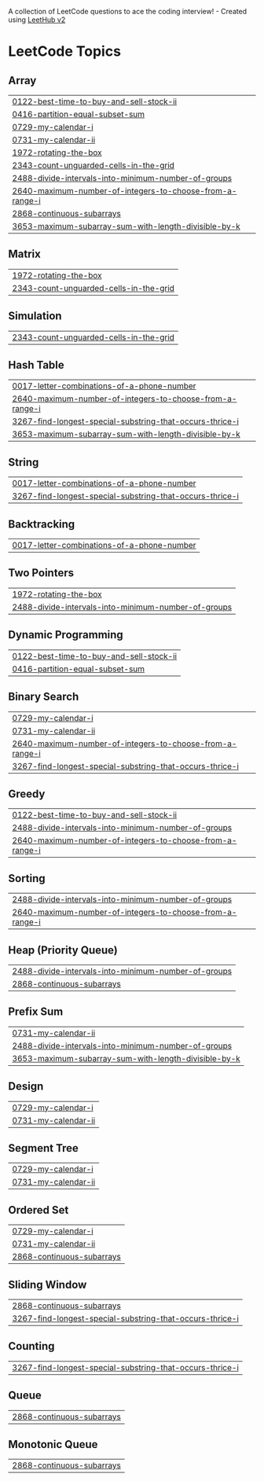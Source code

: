 A collection of LeetCode questions to ace the coding interview! - Created using [LeetHub v2](https://github.com/arunbhardwaj/LeetHub-2.0)
<!---LeetCode Topics Start-->
# LeetCode Topics
## Array
|  |
| ------- |
| [0122-best-time-to-buy-and-sell-stock-ii](https://github.com/sujaypandey12/Leetcode/tree/master/0122-best-time-to-buy-and-sell-stock-ii) |
| [0416-partition-equal-subset-sum](https://github.com/sujaypandey12/Leetcode/tree/master/0416-partition-equal-subset-sum) |
| [0729-my-calendar-i](https://github.com/sujaypandey12/Leetcode/tree/master/0729-my-calendar-i) |
| [0731-my-calendar-ii](https://github.com/sujaypandey12/Leetcode/tree/master/0731-my-calendar-ii) |
| [1972-rotating-the-box](https://github.com/sujaypandey12/Leetcode/tree/master/1972-rotating-the-box) |
| [2343-count-unguarded-cells-in-the-grid](https://github.com/sujaypandey12/Leetcode/tree/master/2343-count-unguarded-cells-in-the-grid) |
| [2488-divide-intervals-into-minimum-number-of-groups](https://github.com/sujaypandey12/Leetcode/tree/master/2488-divide-intervals-into-minimum-number-of-groups) |
| [2640-maximum-number-of-integers-to-choose-from-a-range-i](https://github.com/sujaypandey12/Leetcode/tree/master/2640-maximum-number-of-integers-to-choose-from-a-range-i) |
| [2868-continuous-subarrays](https://github.com/sujaypandey12/Leetcode/tree/master/2868-continuous-subarrays) |
| [3653-maximum-subarray-sum-with-length-divisible-by-k](https://github.com/sujaypandey12/Leetcode/tree/master/3653-maximum-subarray-sum-with-length-divisible-by-k) |
## Matrix
|  |
| ------- |
| [1972-rotating-the-box](https://github.com/sujaypandey12/Leetcode/tree/master/1972-rotating-the-box) |
| [2343-count-unguarded-cells-in-the-grid](https://github.com/sujaypandey12/Leetcode/tree/master/2343-count-unguarded-cells-in-the-grid) |
## Simulation
|  |
| ------- |
| [2343-count-unguarded-cells-in-the-grid](https://github.com/sujaypandey12/Leetcode/tree/master/2343-count-unguarded-cells-in-the-grid) |
## Hash Table
|  |
| ------- |
| [0017-letter-combinations-of-a-phone-number](https://github.com/sujaypandey12/Leetcode/tree/master/0017-letter-combinations-of-a-phone-number) |
| [2640-maximum-number-of-integers-to-choose-from-a-range-i](https://github.com/sujaypandey12/Leetcode/tree/master/2640-maximum-number-of-integers-to-choose-from-a-range-i) |
| [3267-find-longest-special-substring-that-occurs-thrice-i](https://github.com/sujaypandey12/Leetcode/tree/master/3267-find-longest-special-substring-that-occurs-thrice-i) |
| [3653-maximum-subarray-sum-with-length-divisible-by-k](https://github.com/sujaypandey12/Leetcode/tree/master/3653-maximum-subarray-sum-with-length-divisible-by-k) |
## String
|  |
| ------- |
| [0017-letter-combinations-of-a-phone-number](https://github.com/sujaypandey12/Leetcode/tree/master/0017-letter-combinations-of-a-phone-number) |
| [3267-find-longest-special-substring-that-occurs-thrice-i](https://github.com/sujaypandey12/Leetcode/tree/master/3267-find-longest-special-substring-that-occurs-thrice-i) |
## Backtracking
|  |
| ------- |
| [0017-letter-combinations-of-a-phone-number](https://github.com/sujaypandey12/Leetcode/tree/master/0017-letter-combinations-of-a-phone-number) |
## Two Pointers
|  |
| ------- |
| [1972-rotating-the-box](https://github.com/sujaypandey12/Leetcode/tree/master/1972-rotating-the-box) |
| [2488-divide-intervals-into-minimum-number-of-groups](https://github.com/sujaypandey12/Leetcode/tree/master/2488-divide-intervals-into-minimum-number-of-groups) |
## Dynamic Programming
|  |
| ------- |
| [0122-best-time-to-buy-and-sell-stock-ii](https://github.com/sujaypandey12/Leetcode/tree/master/0122-best-time-to-buy-and-sell-stock-ii) |
| [0416-partition-equal-subset-sum](https://github.com/sujaypandey12/Leetcode/tree/master/0416-partition-equal-subset-sum) |
## Binary Search
|  |
| ------- |
| [0729-my-calendar-i](https://github.com/sujaypandey12/Leetcode/tree/master/0729-my-calendar-i) |
| [0731-my-calendar-ii](https://github.com/sujaypandey12/Leetcode/tree/master/0731-my-calendar-ii) |
| [2640-maximum-number-of-integers-to-choose-from-a-range-i](https://github.com/sujaypandey12/Leetcode/tree/master/2640-maximum-number-of-integers-to-choose-from-a-range-i) |
| [3267-find-longest-special-substring-that-occurs-thrice-i](https://github.com/sujaypandey12/Leetcode/tree/master/3267-find-longest-special-substring-that-occurs-thrice-i) |
## Greedy
|  |
| ------- |
| [0122-best-time-to-buy-and-sell-stock-ii](https://github.com/sujaypandey12/Leetcode/tree/master/0122-best-time-to-buy-and-sell-stock-ii) |
| [2488-divide-intervals-into-minimum-number-of-groups](https://github.com/sujaypandey12/Leetcode/tree/master/2488-divide-intervals-into-minimum-number-of-groups) |
| [2640-maximum-number-of-integers-to-choose-from-a-range-i](https://github.com/sujaypandey12/Leetcode/tree/master/2640-maximum-number-of-integers-to-choose-from-a-range-i) |
## Sorting
|  |
| ------- |
| [2488-divide-intervals-into-minimum-number-of-groups](https://github.com/sujaypandey12/Leetcode/tree/master/2488-divide-intervals-into-minimum-number-of-groups) |
| [2640-maximum-number-of-integers-to-choose-from-a-range-i](https://github.com/sujaypandey12/Leetcode/tree/master/2640-maximum-number-of-integers-to-choose-from-a-range-i) |
## Heap (Priority Queue)
|  |
| ------- |
| [2488-divide-intervals-into-minimum-number-of-groups](https://github.com/sujaypandey12/Leetcode/tree/master/2488-divide-intervals-into-minimum-number-of-groups) |
| [2868-continuous-subarrays](https://github.com/sujaypandey12/Leetcode/tree/master/2868-continuous-subarrays) |
## Prefix Sum
|  |
| ------- |
| [0731-my-calendar-ii](https://github.com/sujaypandey12/Leetcode/tree/master/0731-my-calendar-ii) |
| [2488-divide-intervals-into-minimum-number-of-groups](https://github.com/sujaypandey12/Leetcode/tree/master/2488-divide-intervals-into-minimum-number-of-groups) |
| [3653-maximum-subarray-sum-with-length-divisible-by-k](https://github.com/sujaypandey12/Leetcode/tree/master/3653-maximum-subarray-sum-with-length-divisible-by-k) |
## Design
|  |
| ------- |
| [0729-my-calendar-i](https://github.com/sujaypandey12/Leetcode/tree/master/0729-my-calendar-i) |
| [0731-my-calendar-ii](https://github.com/sujaypandey12/Leetcode/tree/master/0731-my-calendar-ii) |
## Segment Tree
|  |
| ------- |
| [0729-my-calendar-i](https://github.com/sujaypandey12/Leetcode/tree/master/0729-my-calendar-i) |
| [0731-my-calendar-ii](https://github.com/sujaypandey12/Leetcode/tree/master/0731-my-calendar-ii) |
## Ordered Set
|  |
| ------- |
| [0729-my-calendar-i](https://github.com/sujaypandey12/Leetcode/tree/master/0729-my-calendar-i) |
| [0731-my-calendar-ii](https://github.com/sujaypandey12/Leetcode/tree/master/0731-my-calendar-ii) |
| [2868-continuous-subarrays](https://github.com/sujaypandey12/Leetcode/tree/master/2868-continuous-subarrays) |
## Sliding Window
|  |
| ------- |
| [2868-continuous-subarrays](https://github.com/sujaypandey12/Leetcode/tree/master/2868-continuous-subarrays) |
| [3267-find-longest-special-substring-that-occurs-thrice-i](https://github.com/sujaypandey12/Leetcode/tree/master/3267-find-longest-special-substring-that-occurs-thrice-i) |
## Counting
|  |
| ------- |
| [3267-find-longest-special-substring-that-occurs-thrice-i](https://github.com/sujaypandey12/Leetcode/tree/master/3267-find-longest-special-substring-that-occurs-thrice-i) |
## Queue
|  |
| ------- |
| [2868-continuous-subarrays](https://github.com/sujaypandey12/Leetcode/tree/master/2868-continuous-subarrays) |
## Monotonic Queue
|  |
| ------- |
| [2868-continuous-subarrays](https://github.com/sujaypandey12/Leetcode/tree/master/2868-continuous-subarrays) |
<!---LeetCode Topics End-->